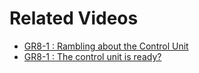 # Related Videos
- [GR8-1 : Rambling about the Control Unit](https://youtu.be/aNjha9H8_eQ)
- [GR8-1 : The control unit is ready?](https://www.youtube.com/watch?v=Lz0MRSlDB2U&lc=Ugy3j-zrf6N6fFNwSoN4AaABAg.AEj-Hx7MlJlAEl1P4iXKwS)
